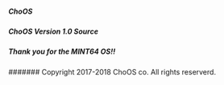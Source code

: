 ##### ChoOS
##### ChoOS Version 1.0 Source
##### Thank you for the MINT64 OS!!
####### Copyright 2017-2018 ChoOS co. All rights reserverd.
